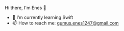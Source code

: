 Hi there, I'm Enes 👋


- 🌱 I’m currently learning Swift
- 📫 How to reach me: gumus.enes1247@gmail.com

